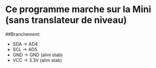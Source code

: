 # Ce programme marche sur la Mini (sans translateur de niveau)

##Branchement:
- SDA → AD4
- SCL → AD5
- GND → GND (alim stab)
- VCC → 3.3V (alim stab)

